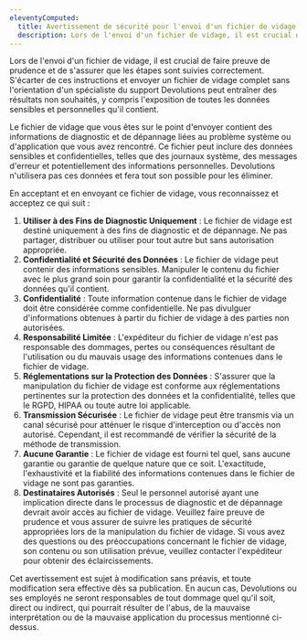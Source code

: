 ```yaml
---
eleventyComputed:
  title: Avertissement de sécurité pour l'envoi d'un fichier de vidage
  description: Lors de l'envoi d'un fichier de vidage, il est crucial de faire preuve de prudence et de s'assurer que les étapes sont suivies correctement. S'écarter de ces instructions et envoyer un fichier de vidage complet sans l'orientation d'un spécialiste du support Devolutions peut entraîner des résultats non souhaités, y compris l'exposition de toutes les données sensibles et personnelles qu'il contient.
---
```

Lors de l'envoi d'un fichier de vidage, il est crucial de faire preuve de prudence et de s'assurer que les étapes sont suivies correctement. S'écarter de ces instructions et envoyer un fichier de vidage complet sans l'orientation d'un spécialiste du support Devolutions peut entraîner des résultats non souhaités, y compris l'exposition de toutes les données sensibles et personnelles qu'il contient.

Le fichier de vidage que vous êtes sur le point d'envoyer contient des informations de diagnostic et de dépannage liées au problème système ou d'application que vous avez rencontré. Ce fichier peut inclure des données sensibles et confidentielles, telles que des journaux système, des messages d'erreur et potentiellement des informations personnelles. Devolutions n'utilisera pas ces données et fera tout son possible pour les éliminer.

En acceptant et en envoyant ce fichier de vidage, vous reconnaissez et acceptez ce qui suit :

1. **Utiliser à des Fins de Diagnostic Uniquement** : Le fichier de vidage est destiné uniquement à des fins de diagnostic et de dépannage. Ne pas partager, distribuer ou utiliser pour tout autre but sans autorisation appropriée.
1. **Confidentialité et Sécurité des Données** : Le fichier de vidage peut contenir des informations sensibles. Manipuler le contenu du fichier avec le plus grand soin pour garantir la confidentialité et la sécurité des données qu'il contient.
1. **Confidentialité** : Toute information contenue dans le fichier de vidage doit être considérée comme confidentielle. Ne pas divulguer d'informations obtenues à partir du fichier de vidage à des parties non autorisées.
1. **Responsabilité Limitée** : L'expéditeur du fichier de vidage n'est pas responsable des dommages, pertes ou conséquences résultant de l'utilisation ou du mauvais usage des informations contenues dans le fichier de vidage.
1. **Réglementations sur la Protection des Données** : S'assurer que la manipulation du fichier de vidage est conforme aux réglementations pertinentes sur la protection des données et la confidentialité, telles que le RGPD, HIPAA ou toute autre loi applicable.
1. **Transmission Sécurisée** : Le fichier de vidage peut être transmis via un canal sécurisé pour atténuer le risque d'interception ou d'accès non autorisé. Cependant, il est recommandé de vérifier la sécurité de la méthode de transmission.
1. **Aucune Garantie** : Le fichier de vidage est fourni tel quel, sans aucune garantie ou garantie de quelque nature que ce soit. L'exactitude, l'exhaustivité et la fiabilité des informations contenues dans le fichier de vidage ne sont pas garanties.
1. **Destinataires Autorisés** : Seul le personnel autorisé ayant une implication directe dans le processus de diagnostic et de dépannage devrait avoir accès au fichier de vidage.
Veuillez faire preuve de prudence et vous assurer de suivre les pratiques de sécurité appropriées lors de la manipulation du fichier de vidage. Si vous avez des questions ou des préoccupations concernant le fichier de vidage, son contenu ou son utilisation prévue, veuillez contacter l'expéditeur pour obtenir des éclaircissements.

Cet avertissement est sujet à modification sans préavis, et toute modification sera effective dès sa publication. En aucun cas, Devolutions ou ses employés ne seront responsables de tout dommage quel qu'il soit, direct ou indirect, qui pourrait résulter de l'abus, de la mauvaise interprétation ou de la mauvaise application du processus mentionné ci-dessus.
